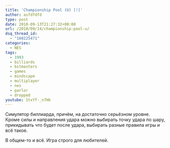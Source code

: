 ```yaml
---
title: 'Championship Pool (U) [!]'
author: asfdfdfd
type: post
date: 2010-09-13T21:27:32+00:00
url: /2010/09/14/championship-pool-u/
dsq_thread_id:
  - "160225471"
categories:
  - NES
tags:
  - 1993
  - billiards
  - bitmasters
  - games
  - mindscape
  - multiplayer
  - nes
  - parlor
  - dropped
youtube: 1txYf-_n7Hk
---
```

Симулятор биллиарда, причём, на достаточно серьёзном уровне. Кроме силы и направления удара можно выбирать точку удара по шару, прикидывать что будет после удара, выбирать разные правила игры и всё такое.

В общем-то и всё. Игра строго для любителей.